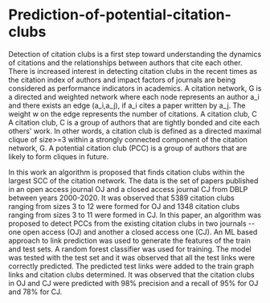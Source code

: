 # Prediction-of-potential-citation-clubs

Detection of citation clubs is a first step toward understanding the 
dynamics of citations and the relationships between authors that
cite each other. There is increased interest in detecting citation clubs in
the recent times as the citation index of authors and impact factors of 
journals are being considered as performance indicators in academics.
A citation network, G is a directed and weighted network where each node
represents an author a_i and there exists an edge (a_i,a_j), if a_i 
cites a paper written by a_j. The weight w on the edge represents the 
number of citations. A citation club, C
A citation club, C is a group of authors that are 
tightly bonded and cite each others' work. In other words, a citation club 
is defined as a directed maximal clique of size>=3 within a strongly 
connected component of the citation network, G. A potential 
citation club (PCC) is a group of authors that are likely to form cliques in 
future.

In this work an algorithm is proposed that finds citation clubs within the 
largest SCC of the citation network. The data is the set of papers published in an open access journal OJ and a closed access journal CJ from DBLP between years 2000-2020. It was observed that 5389 citation clubs
ranging from sizes 3 to 12 were formed for OJ and 1348 citation clubs 
ranging from sizes 3 to 11 were formed in CJ. 
In this paper, an algorithm was proposed to detect PCCs from the existing 
citation clubs in two journals -- one open access (OJ) and another a closed
access one (CJ). An ML based approach to link prediction was used to
generate the features of the train and 
test sets. A random forest classifier was used for training. The model was 
tested with the test set and it was observed that all the test links were 
correctly predicted. The predicted test links were added to the train graph 
links and citation clubs determined. It was observed that the citation clubs 
in OJ and CJ were predicted with 98% precision and a recall of 95% for OJ 
and 78% for CJ.
